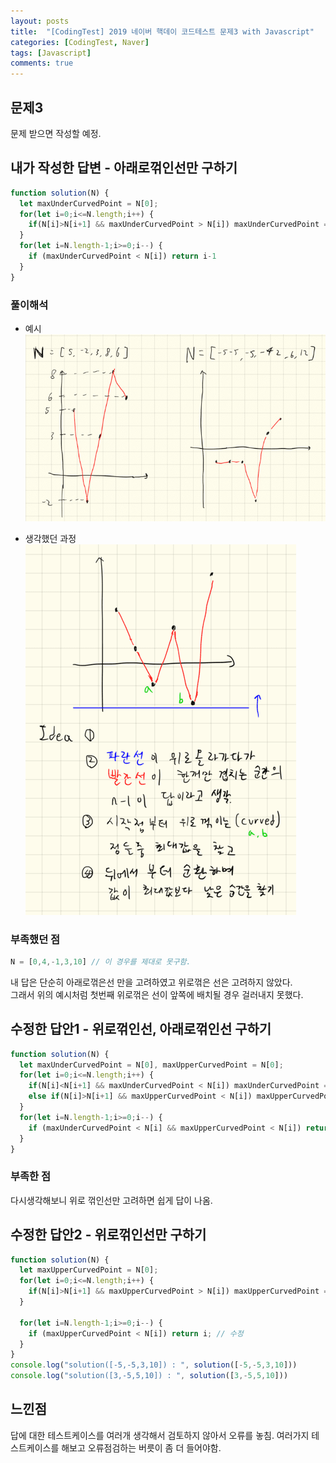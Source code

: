 ```yaml
---
layout: posts
title:  "[CodingTest] 2019 네이버 핵데이 코드테스트 문제3 with Javascript"
categories: [CodingTest, Naver]
tags: [Javascript]
comments: true
---
```


## 문제3
문제 받으면 작성할 예정.

## 내가 작성한 답변 - 아래로꺾인선만 구하기
```javascript
function solution(N) {
  let maxUnderCurvedPoint = N[0];
  for(let i=0;i<=N.length;i++) {
    if(N[i]>N[i+1] && maxUnderCurvedPoint > N[i]) maxUnderCurvedPoint = N[i];
  }
  for(let i=N.length-1;i>=0;i--) {
    if (maxUnderCurvedPoint < N[i]) return i-1
  }
}
```
### 풀이해석
- 예시  
![풀이해석1](/assets/images/Naver-Hackday-solve-1_1.png)

- 생각했던 과정  
![풀이해석1](/assets/images/Naver-Hackday-solve-1_2.png)

### 부족했던 점
```javascript
N = [0,4,-1,3,10] // 이 경우를 제대로 못구함.
```
내 답은 단순히 아래로꺾은선 만을 고려하였고 위로꺾은 선은 고려하지 않았다.  
그래서 위의 예시처럼 첫번째 위로꺾은 선이 앞쪽에 배치될 경우 걸러내지 못했다.

## 수정한 답안1 - 위로꺾인선, 아래로꺾인선 구하기
```javascript
function solution(N) {
  let maxUnderCurvedPoint = N[0], maxUpperCurvedPoint = N[0];
  for(let i=0;i<=N.length;i++) {
    if(N[i]<N[i+1] && maxUnderCurvedPoint < N[i]) maxUnderCurvedPoint = N[i];
    else if(N[i]>N[i+1] && maxUpperCurvedPoint < N[i]) maxUpperCurvedPoint = N[i]; // 추가
  }
  for(let i=N.length-1;i>=0;i--) {
    if (maxUnderCurvedPoint < N[i] && maxUpperCurvedPoint < N[i]) return i; // 수정
  }
}
```
### 부족한 점
다시생각해보니 위로 꺾인선만 고려하면 쉽게 답이 나옴.

## 수정한 답안2 - 위로꺾인선만 구하기
```javascript
function solution(N) {
  let maxUpperCurvedPoint = N[0];
  for(let i=0;i<=N.length;i++) {
    if(N[i]>N[i+1] && maxUpperCurvedPoint > N[i]) maxUpperCurvedPoint = N[i]; // 추가
  }
  
  for(let i=N.length-1;i>=0;i--) {
    if (maxUpperCurvedPoint < N[i]) return i; // 수정
  }
}
console.log("solution([-5,-5,3,10]) : ", solution([-5,-5,3,10]))
console.log("solution([3,-5,5,10]) : ", solution([3,-5,5,10]))
```

## 느낀점
답에 대한 테스트케이스를 여러개 생각해서 검토하지 않아서 오류를 놓침. 
여러가지 테스트케이스를 해보고 오류점검하는 버릇이 좀 더 들어야함.